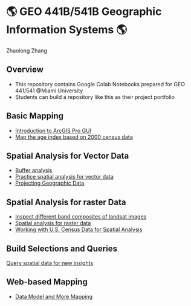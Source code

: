 # :earth_americas: GEO 441B/541B Geographic Information Systems :earth_americas:

Zhaolong Zhang

## Overview
- This repository contains Google Colab Notebooks prepared for GEO 441/541 @Miami University
- Students can build a repository like this as their project portfolio

## Basic Mapping

- [Introduction to ArcGIS Pro GUI](https://github.com/Yibandege/gis-project-portfolio-geo441-541b/blob/main/basic-mapping/first-arcgis-mapping.ipynb)
- [Map the age index based on 2000 census data](https://github.com/Yibandege/gis-project-portfolio-geo441-541b/blob/main/%E2%80%9Cweek_05_assignment_template_ipynb%E2%80%9D%E7%9A%84%E5%89%AF%E6%9C%AC.ipynb)

## Spatial Analysis for Vector Data

- [Buffer analysis](https://github.com/Yibandege/gis-project-portfolio-geo441-541b/blob/main/%E2%80%9CGEO441b_in_class_exercise_lat_lon_calc_ipynb%E2%80%9D%E7%9A%84%E5%89%AF%E6%9C%AC.ipynb)
- [Practice spatial analysis for vector data](https://github.com/Yibandege/gis-project-portfolio-geo441-541b/blob/main/spatial-analysis-vector-data/mapping-cholera-outbreaks-pumps-london.ipynb%E2%80%9D%E7%9A%84%E5%89%AF%E6%9C%AC.ipynb)
- [Projecting Geographic Data](https://github.com/Yibandege/gis-project-portfolio-geo441-541b/blob/main/%E2%80%9Cweek_03_assignment_template_ipynb%E2%80%9D%E7%9A%84%E5%89%AF%E6%9C%AC.ipynb)
  

## Spatial Analysis for raster Data

- [Inspect different band composites of landsat images](https://github.com/Yibandege/gis-project-portfolio-geo441-541b/blob/main/spatial-analysis-vector-data/mapping-cholera-outbreaks-pumps-london.ipynb%E2%80%9D%E7%9A%84%E5%89%AF%E6%9C%AC.ipynb)
- [Spatial analysis for raster data](https://github.com/Yibandege/gis-project-portfolio-geo441-541b/blob/main/%E2%80%9Cweek_09_assignment_template_ipynb%E2%80%9D%E7%9A%84%E5%89%AF%E6%9C%AC.ipynb)
- [Working with U.S. Census Data for Spatial Analysis](https://github.com/Yibandege/gis-project-portfolio-geo441-541b/blob/main/Copy_of_week_12_assignment_template.ipynb)
## Build Selections and Queries

[Query spatial data for new insights](https://github.com/Yibandege/gis-project-portfolio-geo441-541b/blob/main/%E2%80%9Cweek_05_assignment_template_ipynb%E2%80%9D%E7%9A%84%E5%89%AF%E6%9C%AC.ipynb)



## Web-based Mapping
- [Data Model and More Mapping](https://github.com/Yibandege/gis-project-portfolio-geo441-541b/blob/main/%E2%80%9Cweek_02_assignment_template_ipynb%E2%80%9D%E7%9A%84%E5%89%AF%E6%9C%AC.ipynb)
